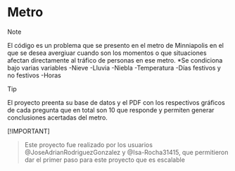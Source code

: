 # Metro

>[!NOTE]
>El código es un problema que se presento en el metro de Minniapolis en el que se desea avergiuar cuando son los momentos o que situaciones afectan directamente al tráfico de personas en ese metro.
>*Se condiciona bajo varias variables
>-Nieve
>-Lluvia
>-Niebla
>-Temperatura
>-Días festivos y no festivos
>-Horas

>[!TIP]
>El proyecto preenta su base de datos y el PDF con los respectivos gráficos de cada pregunta que en total son 10 que responde y permiten generar conclusiones acertadas del metro.

[!IMPORTANT]
>Este proyecto fue realizado por los usuarios @JoseAdrianRodriguezGonzalez y @Isa-Rocha31415, que permitieron dar el primer paso para este proyecto que es escalable
